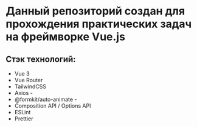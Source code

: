 <h1>Данный репозиторий создан для прохождения практических задач на фреймворке Vue.js</h1>

## Стэк технологий: 
- Vue 3
- Vue Router
- TailwindCSS
- Axios -
- @formkit/auto-animate -
- Composition API / Options API
- ESLint 
- Prettier
